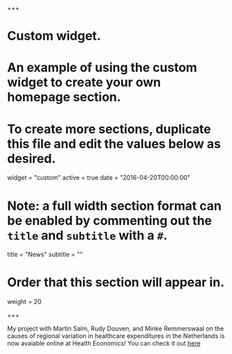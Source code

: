 +++
# Custom widget.
# An example of using the custom widget to create your own homepage section.
# To create more sections, duplicate this file and edit the values below as desired.
widget = "custom"
active = true
date = "2016-04-20T00:00:00"

# Note: a full width section format can be enabled by commenting out the `title` and `subtitle` with a `#`.
title = "News"
subtitle = ""

# Order that this section will appear in.
weight = 20

+++

My project with Martin Salm, Rudy Douven, and Minke Remmerswaal on the causes of regional variation in healthcare expenditures in the Netherlands is now avaiable online at Health Economics! You can check it out [here](https://onlinelibrary.wiley.com/doi/epdf/10.1002/hec.3917)
